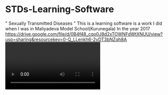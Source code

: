 # STDs-Learning-Software
" Sexually Transmitted Diseases " This is a learning software is a work I did when I was in Maliyadeva Model School(Kurunegala) In the year 2017
https://drive.google.com/file/d/0B4f48_cqo0J8d2xTOWNFdWtXNUU/view?usp=sharing&resourcekey=0-Q_LLenkh6-2yDT3bNZqh8A
<video controls autoplay>
  <source src="movie.mp4" type="[video/mp4](https://drive.google.com/file/d/0B4f48_cqo0J8d2xTOWNFdWtXNUU/view?usp=sharing&resourcekey=0-Q_LLenkh6-2yDT3bNZqh8A)">
  <source src="movie.ogg" type="video/ogg">
  Your browser does not support the video tag.
</video>
